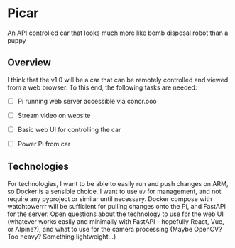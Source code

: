 # Picar
An API controlled car that looks much more like bomb disposal robot than a puppy


## Overview

I think that the v1.0 will be a car that can be remotely controlled and viewed
from a web browser. To this end, the following tasks are needed:

- [ ] Pi running web server accessible via conor.ooo
- [ ] Stream video on website
- [ ] Basic web UI for controlling the car
- [ ] Power Pi from car


## Technologies

For technologies, I want to be able to easily run and push changes on ARM, so
Docker is a sensible choice. I want to use `uv` for management, and not require
any pyproject or similar until necessary. Docker compose with watchtowerrr will
be sufficient for pulling changes onto the Pi, and FastAPI for the server. Open
questions about the technology to use for the web UI (whatever works easily and
minimally with FastAPI - hopefully React, Vue, or Alpine?), and what to use for
the camera processing (Maybe OpenCV? Too heavy? Something lightweight...)

